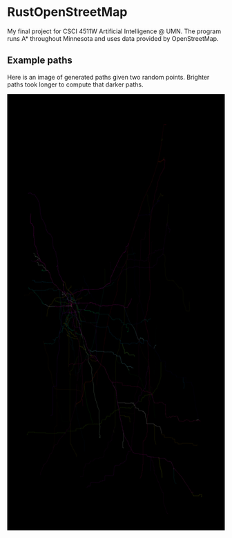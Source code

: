 # RustOpenStreetMap
My final project for CSCI 4511W Artificial Intelligence @ UMN. The program runs A* throughout Minnesota and uses data provided by OpenStreetMap.


## Example paths
Here is an image of generated paths given two random points. Brighter paths took longer to compute
that darker paths.

![Paths](.github/paths.png)
